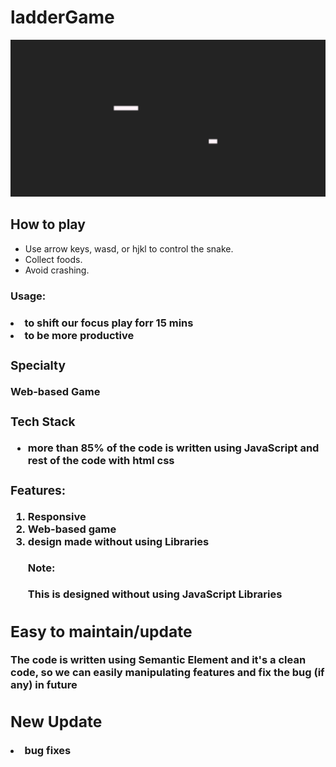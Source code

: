 # ladderGame
<img src="https://github.com/sgrprmnk/ladderGame/blob/main/Screenshot%20(284).png">
<h2>How to play</h2>
<ul>
  <li>Use arrow keys, wasd, or hjkl to control the snake.</li>
  <li>Collect foods. </li>
  <li>Avoid crashing.</li>
</ul>

<h3>Usage:<h3>
  <p>
    <li>to shift our focus play forr 15 mins
      <li> to be more productive
  </p>
  <h3> Specialty</h3>
  Web-based Game
  <h3>Tech Stack</h3>
  <ul>
  <li>more than 85% of the code is written using JavaScript and rest of the code with html css
  </ul>
 <h3>Features:</h3>
  <ol>
<li> Responsive 
<li> Web-based game
<li> design made without using Libraries
    <h4>Note:</h4> <p>
    This is designed without using JavaScript Libraries
    </ol>
<h2>Easy to maintain/update</h2>
            <p>The code is written using Semantic Element and it's a clean code, so we can easily manipulating features and fix the bug (if any) in future</p>
    <h2>New Update</h2>
    <li>bug fixes

